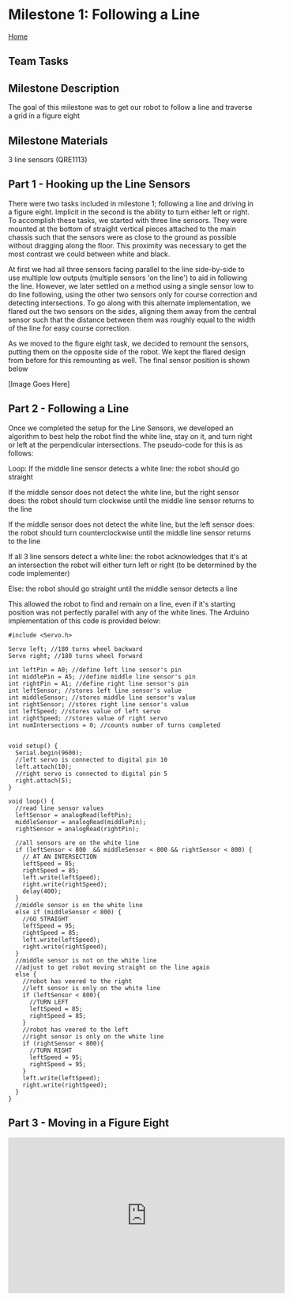 # Milestone 1: Following a Line
[Home](https://ece3400team19.github.io/)

## Team Tasks

## Milestone Description
The goal of this milestone was to get our robot to follow a line and traverse a grid in a figure eight

## Milestone Materials
3 line sensors (QRE1113)

## Part 1 - Hooking up the Line Sensors

There were two tasks included in milestone 1; following a line and driving in a figure eight.  Implicit in the second is the ability to turn either left or right.  To accomplish these tasks, we started with three line sensors.  They were mounted at the bottom of straight vertical pieces attached to the main chassis such that the sensors were as close to the ground as possible without dragging along the floor.  This proximity was necessary to get the most contrast we could between white and black.  

At first we had all three sensors facing parallel to the line side-by-side to use multiple low outputs (multiple sensors 'on the line') to aid in following the line.  However, we later settled on a method using a single sensor low to do line following, using the other two sensors only for course correction and detecting intersections.  To go along with this alternate implementation, we flared out the two sensors on the sides, aligning them away from the central sensor such that the distance between them was roughly equal to the width of the line for easy course correction.  

As we moved to the figure eight task, we decided to remount the sensors, putting them on the opposite side of the robot.  We kept the flared design from before for this remounting as well.  The final sensor position is shown below

[Image Goes Here]

## Part 2 - Following a Line
Once we completed the setup for the Line Sensors, we developed an algorithm to best help the robot find the white line, stay on it, and turn right or left at the perpendicular intersections. The pseudo-code for this is as follows:

Loop:
  If the middle line sensor detects a white line:
    the robot should go straight

  If the middle sensor does not detect the white line, but the right sensor does:
    the robot should turn clockwise until the middle line sensor returns to the line

  If the middle sensor does not detect the white line, but the left sensor does:
    the robot should turn counterclockwise until the middle line sensor returns to the line

  If all 3 line sensors detect a white line:
    the robot acknowledges that it's at an intersection
    the robot will either turn left or right (to be determined by the code implementer)

  Else:
    the robot should go straight until the middle sensor detects a line

This allowed the robot to find and remain on a line, even if it's starting position was not perfectly parallel with any of the white lines. The Arduino implementation of this code is provided below:

```
#include <Servo.h>

Servo left; //180 turns wheel backward
Servo right; //180 turns wheel forward

int leftPin = A0; //define left line sensor's pin
int middlePin = A5; //define middle line sensor's pin
int rightPin = A1; //define right line sensor's pin
int leftSensor; //stores left line sensor's value
int middleSensor; //stores middle line sensor's value
int rightSensor; //stores right line sensor's value
int leftSpeed; //stores value of left servo
int rightSpeed; //stores value of right servo
int numIntersections = 0; //counts number of turns completed


void setup() {
  Serial.begin(9600);
  //left servo is connected to digital pin 10
  left.attach(10);
  //right servo is connected to digital pin 5
  right.attach(5);
}

void loop() {
  //read line sensor values
  leftSensor = analogRead(leftPin);
  middleSensor = analogRead(middlePin);
  rightSensor = analogRead(rightPin);

  //all sensors are on the white line
  if (leftSensor < 800  && middleSensor < 800 && rightSensor < 800) {
    // AT AN INTERSECTION
    leftSpeed = 85;
    rightSpeed = 85;
    left.write(leftSpeed);
    right.write(rightSpeed);
    delay(400);
  }
  //middle sensor is on the white line
  else if (middleSensor < 800) {
    //GO STRAIGHT
    leftSpeed = 95;
    rightSpeed = 85;
    left.write(leftSpeed);
    right.write(rightSpeed);
  }
  //middle sensor is not on the white line
  //adjust to get robot moving straight on the line again
  else {
    //robot has veered to the right
    //left sensor is only on the white line
    if (leftSensor < 800){
      //TURN LEFT
      leftSpeed = 85;
      rightSpeed = 85;
    }
    //robot has veered to the left
    //right sensor is only on the white line
    if (rightSensor < 800){
      //TURN RIGHT
      leftSpeed = 95;
      rightSpeed = 95;
    }
    left.write(leftSpeed);
    right.write(rightSpeed);
  }
}
```

## Part 3 - Moving in a Figure Eight
<object data="https://www.youtube.com/watch?v=7-ruKoju54E&feature=youtu.be"
 width="560" height="315"></object>

 <iframe src="https://youtu.be/7-ruKoju54E"
 width="560" height="315" frameborder="0" allowfullscreen></iframe>
